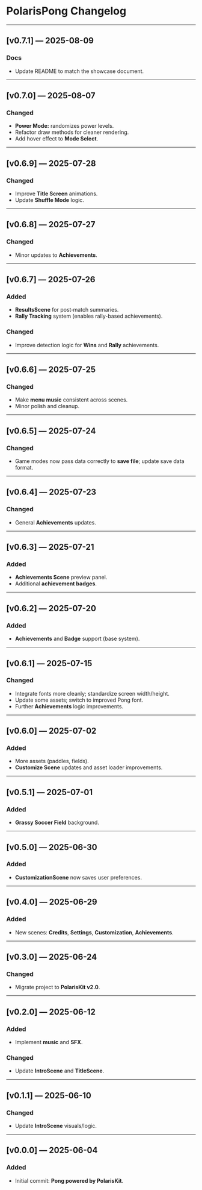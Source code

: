 # PolarisPong Changelog

---

## [v0.7.1] — 2025-08-09
### Docs
- Update README to match the showcase document.

---

## [v0.7.0] — 2025-08-07
### Changed
- **Power Mode:** randomizes power levels.
- Refactor draw methods for cleaner rendering.
- Add hover effect to **Mode Select**.

---

## [v0.6.9] — 2025-07-28
### Changed
- Improve **Title Screen** animations.
- Update **Shuffle Mode** logic.

---

## [v0.6.8] — 2025-07-27
### Changed
- Minor updates to **Achievements**.

---

## [v0.6.7] — 2025-07-26
### Added
- **ResultsScene** for post‑match summaries.
- **Rally Tracking** system (enables rally-based achievements).
### Changed
- Improve detection logic for **Wins** and **Rally** achievements.

---

## [v0.6.6] — 2025-07-25
### Changed
- Make **menu music** consistent across scenes.
- Minor polish and cleanup.

---

## [v0.6.5] — 2025-07-24
### Changed
- Game modes now pass data correctly to **save file**; update save data format.

---

## [v0.6.4] — 2025-07-23
### Changed
- General **Achievements** updates.

---

## [v0.6.3] — 2025-07-21
### Added
- **Achievements Scene** preview panel.
- Additional **achievement badges**.

---

## [v0.6.2] — 2025-07-20
### Added
- **Achievements** and **Badge** support (base system).

---

## [v0.6.1] — 2025-07-15
### Changed
- Integrate fonts more cleanly; standardize screen width/height.
- Update some assets; switch to improved Pong font.
- Further **Achievements** logic improvements.

---

## [v0.6.0] — 2025-07-02
### Added
- More assets (paddles, fields).
- **Customize Scene** updates and asset loader improvements.

---

## [v0.5.1] — 2025-07-01
### Added
- **Grassy Soccer Field** background.

---

## [v0.5.0] — 2025-06-30
### Added
- **CustomizationScene** now saves user preferences.

---

## [v0.4.0] — 2025-06-29
### Added
- New scenes: **Credits**, **Settings**, **Customization**, **Achievements**.

---

## [v0.3.0] — 2025-06-24
### Changed
- Migrate project to **PolarisKit v2.0**.

---

## [v0.2.0] — 2025-06-12
### Added
- Implement **music** and **SFX**.
### Changed
- Update **IntroScene** and **TitleScene**.

---

## [v0.1.1] — 2025-06-10
### Changed
- Update **IntroScene** visuals/logic.

---

## [v0.0.0] — 2025-06-04
### Added
- Initial commit: **Pong powered by PolarisKit**.
